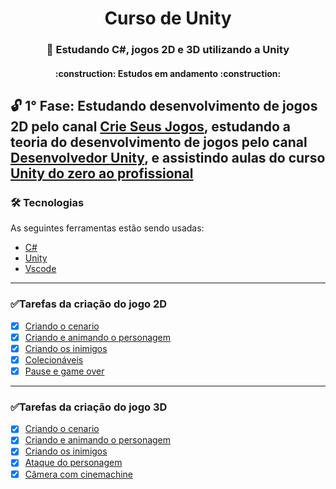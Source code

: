 <h1 align="center"> Curso de Unity </h1>

<h3 align="center"> 🥇 Estudando C#, jogos 2D e 3D utilizando a Unity </h3>
           
<h4 align="center"> 
    :construction:  Estudos em andamento  :construction:
</h4>

## 🔓 1° Fase: Estudando desenvolvimento de jogos 2D pelo canal [Crie Seus Jogos](https://www.youtube.com/@CrieSeusJogos), estudando a teoria do desenvolvimento de jogos pelo canal [Desenvolvedor Unity](https://www.youtube.com/@DesenvolvedorUnity), e assistindo aulas do curso [Unity do zero ao profissional](https://cursos.dankicode.com/unity-zero-ao-profissional)

### 🛠 Tecnologias

As seguintes ferramentas estão sendo usadas:

- [C#](https://learn.microsoft.com/pt-br/dotnet/csharp/tour-of-csharp/)
- [Unity](https://unity.com/pt)
- [Vscode](https://visualstudio.microsoft.com/pt-br/#vs-section)

------

### ✅Tarefas da criação do jogo 2D

- [x] [Criando o cenario](#)
- [x] [Criando e animando o personagem](#)
- [x] [Criando os inimigos](#)
- [x] [Colecionáveis](#)
- [x] [Pause e game over](#)

------

### ✅Tarefas da criação do jogo 3D

- [x] [Criando o cenario](#)
- [x] [Criando e animando o personagem](#)
- [x] [Criando os inimigos](#)
- [x] [Ataque do personagem](#)
- [x] [Câmera com cinemachine](#)

